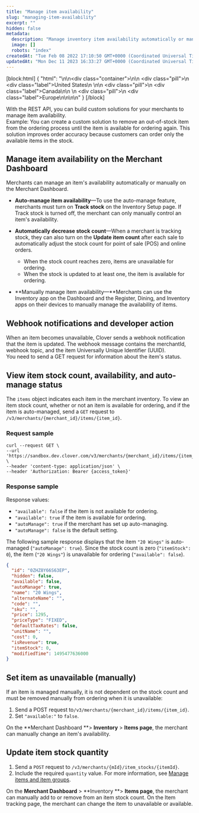 ```yaml
---
title: "Manage item availability"
slug: "managing-item-availability"
excerpt: ""
hidden: false
metadata: 
  description: "Manage inventory item availability automatically or manually."
  image: []
  robots: "index"
createdAt: "Tue Feb 08 2022 17:10:50 GMT+0000 (Coordinated Universal Time)"
updatedAt: "Mon Dec 11 2023 16:33:27 GMT+0000 (Coordinated Universal Time)"
---
```

[block:html]
{
  "html": "<!--JIRA DS-3009; Region pill icon added to topic on 3.22.2023-->\n\n<div class=\"container\">\n<!--US-->\n  <div class=\"pill\">\n    <div class=\"label\">United States</div>\n  </div>\n<!--Canada-->\n  <div class=\"pill\">\n    <div class=\"label\">Canada</div>\n</div>\n  <!--Europe-->\n  <div class=\"pill\">\n    <div class=\"label\">Europe</div>\n</div>\n</div>\n\n<style>\nbody {\n  font-family: \"Segoe UI\", \"Roboto\",\n    \"Segoe UI Symbol\";\n}\n.container {\n  align-items: center;\n  min-width: 10%;\n  text-align: left;\n   overflow: auto;\n}\n/*Pill format*/\n.pill {\n  background: #44BB44;\n  border: .5px solid #44BB44;\n  margin-left: 5px;\n  overflow: auto;\n\n}\n/*Text positioning inside the pill*/\n.pill,\n.pill__addon {\n  display: inline-block;\n  box-sizing: border-box;\n  padding: 0px 10px;\n  border-radius: 10px;\n  position: relative;\n  height: 1.5rem;\n}\n/*Text format inside the pill*/\n.pill .label,\n.pill__addon .label {\n  font-style: normal;\n  font-weight: normal;\n  font-size: 0.70rem;\n  color: #fff;\n  display: inline-block;\n  vertical-align: middle;\n \n}\n</style>"
}
[/block]


With the REST API, you can build custom solutions for your merchants to manage item availability.  
Example: You can create a custom solution to remove an out-of-stock item from the ordering process until the item is available for ordering again. This solution improves order accuracy because customers can order only the available items in the stock.

## Manage item availability on the Merchant Dashboard

Merchants can manage an item's availability automatically or manually on the Merchant Dashboard.

- **Auto-manage item availability**—To use the auto-manage feature, merchants must turn on **Track stock** on the Inventory Setup page. If Track stock is turned off, the merchant can only manually control an item's availability.

- **Automatically decrease stock count**—When a merchant is tracking stock, they can also turn on the **Update item count** after each sale to automatically adjust the stock count for point of sale (POS) and online orders.

  - When the stock count reaches zero, items are unavailable for ordering.
  - When the stock is updated to at least one, the item is available for ordering.

- **Manually manage item availability—**Merchants can use the Inventory app on the Dashboard and the Register, Dining, and Inventory apps on their devices to manually manage the availability of items.

## Webhook notifications and developer action

When an item becomes unavailable, Clover sends a webhook notification that the item is updated. The webhook message contains the merchantId, webhook topic, and the item Universally Unique Identifier (UUID).  
You need to send a GET request for information about the item's status.

## View item stock count, availability, and auto-manage status

The `items` object indicates each item in the merchant inventory. To view an item stock count, whether or not an item is available for ordering, and if the item is auto-managed, send a `GET` request to `/v3/merchants/{merchant_id}/items/{item_id}`. 

### Request sample

```curl Search items
curl --request GET \
--url 'https://sandbox.dev.clover.com/v3/merchants/{merchant_id}/items/{item_id}' \
--header 'content-type: application/json' \
--header 'Authorization: Bearer {access_token}'
```

### Response sample

Response values:

- `"available": false` if the item is not available for ordering.
- `"available": true` if the item is available for ordering.
- `"autoManage": true` if the merchant has set up auto-managing.
- `"autoManage": false` is the default setting. 

The following sample response displays that the item `"20 Wings"` is auto-managed (`"autoManage": true`). Since the stock count is zero (`"itemStock": 0`), the item (`"20 Wings"`) is unavailable for ordering (`"available": false`).

```json Sample response
{
  "id": "0ZHZ8Y66S63EP", 
  "hidden": false, 
  "available": false, 
  "autoManage": true,
  "name": "20 Wings", 
  "alternateName": "", 
  "code": "", 
  "sku": "", 
  "price": 1295, 
  "priceType": "FIXED", 
  "defaultTaxRates": false, 
  "unitName": "", 
  "cost": 0, 
  "isRevenue": true, 
  "itemStock": 0, 
  "modifiedTime": 1495477636000
}
```

## Set item as unavailable (manually)

If an item is managed manually, it is not dependent on the stock count and must be removed manually from ordering when it is unavailable:

1. Send a POST request to`/v3/merchants/{merchant_id}/items/{item_id}`.
2. Set `"available:"` to `false`.

On the **Merchant Dashboard **> **Inventory** > **Items page**, the merchant can manually change an item's availability.

## Update item stock quantity

1. Send a `POST` request to `/v3/merchants/{mId}/item_stocks/{itemId}`.
2. Include the required `quantity` value. For more information, see [Manage items and item groups](doc:managing-items-item-groups#updating-item-stock).

On the **Merchant Dashboard** > **Inventory **> **Items page**, the merchant can manually add to or remove from an item stock count. On the Item tracking page, the merchant can change the item to unavailable or available.
